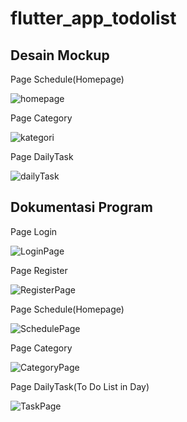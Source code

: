 # flutter_app_todolist

## Desain Mockup

Page Schedule(Homepage)

![homepage](https://user-images.githubusercontent.com/99863355/164505540-2b9d07fa-7913-4ce0-a61c-86dd713d0591.png)

Page Category

![kategori](https://user-images.githubusercontent.com/99863355/164505574-7847abd8-08bf-4d68-825b-2ae0a0364eb2.jpg)

Page DailyTask

![dailyTask](https://user-images.githubusercontent.com/99863355/164505598-a0b0f576-bc1c-42e7-b15c-afbc705b70af.jpg)

## Dokumentasi Program 

Page Login

![LoginPage](https://user-images.githubusercontent.com/99863355/164501370-e30ae62e-6d22-4ee6-8b7d-d3a173dd9b96.jpeg)

Page Register

![RegisterPage](https://user-images.githubusercontent.com/99863355/164501409-bee5465d-84f6-462d-a112-948478960095.jpeg)

Page Schedule(Homepage)

![SchedulePage](https://user-images.githubusercontent.com/99863355/164501472-8d6cee31-f279-4f10-8070-26aac8119ba6.jpg)

Page Category

![CategoryPage](https://user-images.githubusercontent.com/99863355/164499794-3ec5971c-040f-4454-9860-83f023cadc13.jpg)

Page DailyTask(To Do List in Day)

![TaskPage](https://user-images.githubusercontent.com/99863355/164501497-e3aa66c6-20d3-430e-b6f3-fdaba7b21acd.jpeg)

